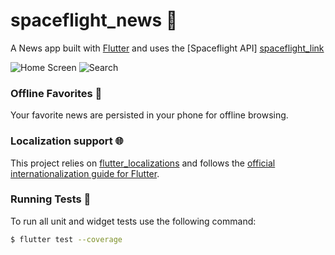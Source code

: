 # spaceflight_news 🚀

A News app built with [Flutter][flutter_link] and uses the [Spaceflight API] [spaceflight_link]

![Home Screen][home_screen]
![Search][home_screen]

### Offline Favorites 📴

Your favorite news are persisted in your phone for offline browsing.

### Localization support 🌐

This project relies on [flutter_localizations][flutter_localizations_link] and follows
the [official internationalization guide for Flutter][internationalization_link].

### Running Tests 🧪

To run all unit and widget tests use the following command:

```sh
$ flutter test --coverage 
```

[flutter_link]: https://flutter.dev

[spaceflight_link]: http://spaceflightnewsapi.net

[internationalization_link]: https://flutter.dev/docs/development/accessibility-and-localization/internationalization

[flutter_localizations_link]: https://api.flutter.dev/flutter/flutter_localizations/flutter_localizations-library.html

[home_screen]: https://raw.github.com/fabiancrx/spaceflight_news/master/art/home.jpg

[search_screen]: https://raw.github.com/fabiancrx/spaceflight_news/master/art/search.jpg